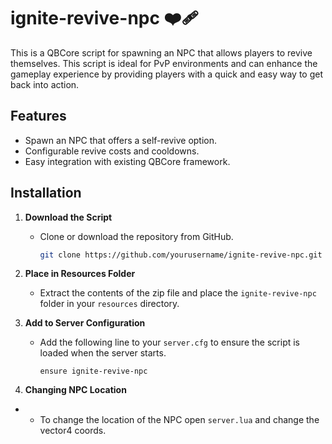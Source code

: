 # ignite-revive-npc ❤️‍🩹

This is a QBCore script for spawning an NPC that allows players to revive themselves. This script is ideal for PvP environments and can enhance the gameplay experience by providing players with a quick and easy way to get back into action.

## Features
- Spawn an NPC that offers a self-revive option.
- Configurable revive costs and cooldowns.
- Easy integration with existing QBCore framework.

## Installation

1. **Download the Script**
   - Clone or download the repository from GitHub.

     ```bash
     git clone https://github.com/yourusername/ignite-revive-npc.git
     ```

2. **Place in Resources Folder**
   - Extract the contents of the zip file and place the `ignite-revive-npc` folder in your `resources` directory.

3. **Add to Server Configuration**
   - Add the following line to your `server.cfg` to ensure the script is loaded when the server starts.

     ```plaintext
     ensure ignite-revive-npc
     ```
4. **Changing NPC Location**
-   - To change the location of the NPC open `server.lua` and change the vector4 coords.

